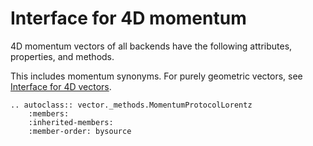 # Interface for 4D momentum

4D momentum vectors of all backends have the following attributes, properties, and methods.

This includes momentum synonyms. For purely geometric vectors, see [Interface for 4D vectors](vector4d.md).

```{eval-rst}
.. autoclass:: vector._methods.MomentumProtocolLorentz
    :members:
    :inherited-members:
    :member-order: bysource
```
